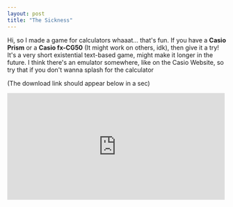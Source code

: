```yaml
---
layout: post
title: "The Sickness"
---
```

Hi, so I made a game for calculators whaaat... that's fun. If you have a **Casio Prism** or a **Casio fx-CG50** (It might work on others, idk), then give it a try! It's a very short existential text-based game, might make it longer in the future. I think there's an emulator somewhere, like on the Casio Website, so try that if you don't wanna splash for the calculator

(The download link should appear below in a sec)
<div>
  <iframe src="https://widgets.gamejolt.com/package/v1?key=FTgoXxLH&theme=light" frameborder="0" width="500" height="245"></iframe>
</div>
